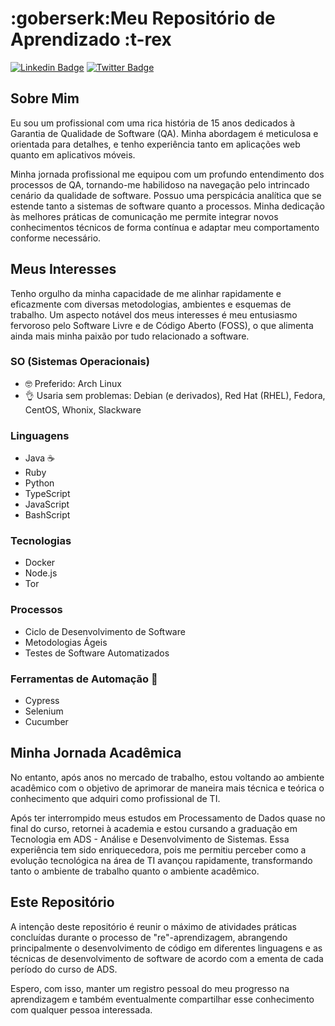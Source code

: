 # :goberserk:Meu Repositório de Aprendizado :t-rex

[![Linkedin Badge](https://img.shields.io/badge/-LinkedIn-0e76a8?style=flat-square&logo=Linkedin&logoColor=white)](https://www.linkedin.com/in/leonardosetti/)
[![Twitter Badge](https://img.shields.io/badge/-Twitter-00acee?style=flat-square&logo=Twitter&logoColor=white)](https://twitter.com/issaeFera)

## Sobre Mim

Eu sou um profissional com uma rica história de 15 anos dedicados à Garantia de Qualidade de Software (QA). Minha abordagem é meticulosa e orientada para detalhes, e tenho experiência tanto em aplicações web quanto em aplicativos móveis.

Minha jornada profissional me equipou com um profundo entendimento dos processos de QA, tornando-me habilidoso na navegação pelo intrincado cenário da qualidade de software. Possuo uma perspicácia analítica que se estende tanto a sistemas de software quanto a processos. Minha dedicação às melhores práticas de comunicação me permite integrar novos conhecimentos técnicos de forma contínua e adaptar meu comportamento conforme necessário.

## Meus Interesses

Tenho orgulho da minha capacidade de me alinhar rapidamente e eficazmente com diversas metodologias, ambientes e esquemas de trabalho. Um aspecto notável dos meus interesses é meu entusiasmo fervoroso pelo Software Livre e de Código Aberto (FOSS), o que alimenta ainda mais minha paixão por tudo relacionado a software.

### SO (Sistemas Operacionais)

- :nerd_face: Preferido: Arch Linux
- :ok_hand: Usaria sem problemas: Debian (e derivados), Red Hat (RHEL), Fedora, CentOS, Whonix, Slackware

### Linguagens

- Java :coffee:
- Ruby
- Python
- TypeScript
- JavaScript
- BashScript

### Tecnologias

- Docker
- Node.js
- Tor

### Processos

- Ciclo de Desenvolvimento de Software
- Metodologias Ágeis
- Testes de Software Automatizados

### Ferramentas de Automação :monkey:

- Cypress
- Selenium
- Cucumber

## Minha Jornada Acadêmica

No entanto, após anos no mercado de trabalho, estou voltando ao ambiente acadêmico com o objetivo de aprimorar de maneira mais técnica e teórica o conhecimento que adquiri como profissional de TI.

Após ter interrompido meus estudos em Processamento de Dados quase no final do curso, retornei à academia e estou cursando a graduação em Tecnologia em ADS - Análise e Desenvolvimento de Sistemas. Essa experiência tem sido enriquecedora, pois me permitiu perceber como a evolução tecnológica na área de TI avançou rapidamente, transformando tanto o ambiente de trabalho quanto o ambiente acadêmico.

## Este Repositório

A intenção deste repositório é reunir o máximo de atividades práticas concluídas durante o processo de "re"-aprendizagem, abrangendo principalmente o desenvolvimento de código em diferentes linguagens e as técnicas de desenvolvimento de software de acordo com a ementa de cada período do curso de ADS.

Espero, com isso, manter um registro pessoal do meu progresso na aprendizagem e também eventualmente compartilhar esse conhecimento com qualquer pessoa interessada.

